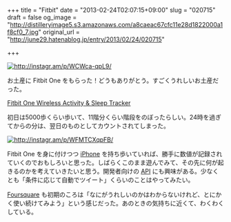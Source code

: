 +++
title = "Fitbit"
date = "2013-02-24T02:07:15+09:00"
slug = "020715"
draft = false
og_image = "http://distilleryimage5.s3.amazonaws.com/a8caeac67cfc11e28d1822000a1f8cf0_7.jpg"
original_url = "http://june29.hatenablog.jp/entry/2013/02/24/020715"

+++

<p><a href="http://instagr.am/p/WCWca-qpL9/" class="http-image" target="_blank"><img src="http://distilleryimage5.s3.amazonaws.com/a8caeac67cfc11e28d1822000a1f8cf0_7.jpg" class="http-image" alt="http://instagr.am/p/WCWca-qpL9/"></a></p>
<p>お土産に Fitbit One をもらった！どうもありがとう。すごくうれしいお土産だった。</p>
<p><a href="http://www.fitbit.com/one">Fitbit One Wireless Activity &amp; Sleep Tracker</a></p>
<p>初日は5000歩くらい歩いて、11階分くらい階段をのぼったらしい。24時を過ぎてからの分は、翌日のものとしてカウントされてしまった。</p>
<p><a href="http://instagr.am/p/WFMTCXqpFB/" class="http-image" target="_blank"><img src="http://distilleryimage1.s3.amazonaws.com/a5f622fa7dda11e289bf22000a1fa4a9_7.jpg" class="http-image" alt="http://instagr.am/p/WFMTCXqpFB/"></a></p>
<p>Fitbit One を身に付けつつ <a class="keyword" href="http://d.hatena.ne.jp/keyword/iPhone">iPhone</a> を持ち歩いていれば、勝手に数値が記録されていくのでおもしろいと思った。しばらくこのまま遊んでみて、その先に何が起きるのかを考えていきたいと思う。開発者向けの <a class="keyword" href="http://d.hatena.ne.jp/keyword/API">API</a> にも興味がある。少なくとも「条件に応じて自動でツイート」くらいのことはやってみたい。</p>
<p><a class="keyword" href="http://d.hatena.ne.jp/keyword/Foursquare">Foursquare</a> も初期のころは「なにがうれしいのかはわからないけれど、とにかく使い続けてみよう」という感じだった。あのときの気持ちに近くて、わくわくしている。</p>
